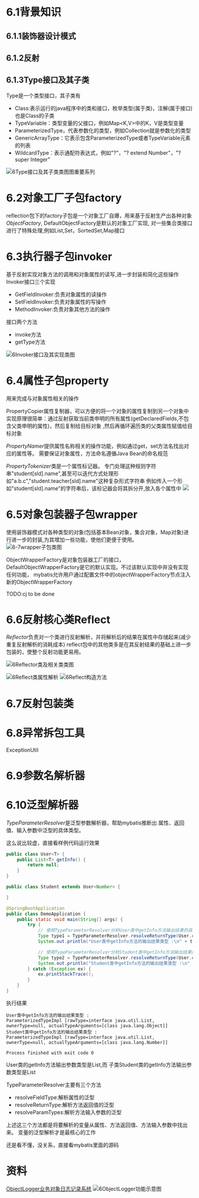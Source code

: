 
#  6.1背景知识
## 6.1.1装饰器设计模式

## 6.1.2反射

## 6.1.3Type接口及其子类
Type是一个类型接口，其子类有
* Class:表示运行的java程序中的类和接口，枚举类型(属于类)，注解(属于接口)也是Class的子类
* TypeVariable：类型变量的父接口，例如Map<K,V>中的K，V是类型变量
* ParameterizedType，代表参数化的类型，例如Collection<String>就是参数化的类型
* GenericArrayType：它表示包含ParameterizedType或者TypeVariable元素的列表
* WildcardType：表示通配符表达式，例如"?"，"? extend Number"，"? super Integer"

![6Type接口及其子类类图图重要系列](img/important/6Type接口及其子类类图图重要系列.png)

# 6.2对象工厂子包factory
reflection包下的factory子包是一个对象工厂自爆，用来基于反射生产出各种对象
*ObjectFactory*,
DefaultObjectFactory是默认的对象工厂实现,
对一些集合类接口进行了特殊处理,例如List,Set，SortedSet,Map接口

# 6.3执行器子包invoker
基于反射实现对象方法的调用和对象属性的读写,进一步封装和简化这些操作
Invoker接口三个实现
* GetFieldInvoker:负责对象属性的读操作
* SetFieldInvoker:负责对象属性的写操作
* MethodInvoker:负责对象其他方法的操作

接口两个方法
* invoke方法
* getType方法

![6Invoker接口及其实现类图](img/six/6Invoker接口及其实现类图.png)

# 6.4属性子包property
用来完成与对象属性相关的操作

PropertyCopier属性复制器，可以方便的将一个对象的属性复制到另一个对象中
实现原理很简单：通过反射获取当前类申明的所有属性(getDeclaredFields,不包含父类申明的属性)，然后复制给目标对象
,然后再循环遍历类的父类属性赋值给目标对象

*PropertyNamer*提供属性名称相关的操作功能，例如通过get，set方法名找出对应的属性等。
需要保证对象属性，方法命名遵循Java Bean的命名规范

*PropertyTokenizer*类是一个属性标记器。
专门处理这种规则字符串"student[sld].name",甚至可以迭代方式处理形如"a.b.c","student.teacher[sld].name"这种复杂形式字符串
例如传入一个形如"student[sld].name"的字符串后，该标记器会将其拆分开,放入各个属性中
![](img/six/6PropertyTokenizer拆分属性.png)


# 6.5对象包装器子包wrapper
使用装饰器模式对各种类型的对象(包括基本Bean对象，集合对象，Map对象)进行进一步的封装,为其增加一些功能，使他们更便于使用。
![6-7wrapper子包类图](img/six/6-7wrapper子包类图.png)

ObjectWrapperFactory是对象包装器工厂的接口，
DefaultObjectWrapperFactory是它的默认实现。不过该默认实现中并没有实现任何功能，
mybatis允许用户通过配置文件中的objectWrapperFactory节点注入新的ObjectWrapperFactory

TODO:cj to be done 
# 6.6反射核心类Reflect
*Reflector*负责对一个类进行反射解析，并将解析后的结果在属性中存储起来(减少重复反射解析的消耗成本)
reflect包中的其他类多是在其反射结果的基础上进一步包装的，使整个反射功能更易用。

![6Reflector类及相关类类图](img/six/6Reflector类及相关类类图.png)

![6Reflect类属性解析](img/six/6Reflect类属性解析.png)
![6Reflect构造方法](img/six/6Reflect构造方法.png)


# 6.7反射包装类

# 6.8异常拆包工具
ExceptionUtil

# 6.9参数名解析器

# 6.10泛型解析器
*TypeParameterResolver*是泛型参数解析器，帮助mybatis推断出
属性、返回值、输入参数中泛型的具体类型。

这么说比较虚，直接看样例代码运行效果
```java
public class User<T> {
    public List<T> getInfo() {
        return null;
    }
}

public class Student extends User<Number> {

}

@SpringBootApplication
public class DemoApplication {
    public static void main(String[] args) {
        try {
            // 使用TypeParameterResolver分析User类中getInfo方法输出结果的具体类型
            Type type1 = TypeParameterResolver.resolveReturnType(User.class.getMethod("getInfo"), User.class);
            System.out.println("User类中getInfo方法的输出结果类型 :\n" + type1);

            // 使用TypeParameterResolver分析Student类中getInfo方法输出结果的具体类型
            Type type2 = TypeParameterResolver.resolveReturnType(User.class.getMethod("getInfo"), Student.class);
            System.out.println("Student类中getInfo方法的输出结果类型 :\n" + type2);
        } catch (Exception ex) {
            ex.printStackTrace();
        }
    }
}
```
执行结果
```
User类中getInfo方法的输出结果类型 :
ParameterizedTypeImpl [rawType=interface java.util.List, ownerType=null, actualTypeArguments=[class java.lang.Object]]
Student类中getInfo方法的输出结果类型 :
ParameterizedTypeImpl [rawType=interface java.util.List, ownerType=null, actualTypeArguments=[class java.lang.Number]]

Process finished with exit code 0
```
User类的getInfo方法输出参数类型是List<Object>,而
子类Student类的getInfo方法输出参数类型是List<Number>

TypeParameterResolver主要有三个方法
* resolveFieldType:解析属性的泛型
* resolveReturnType:解析方法返回值的泛型
* resolveParamTypes:解析方法输入参数的泛型

上述这三个方法都是将要解析的变量从属性、方法返回值、方法输入参数中找出来。
变量的泛型解析才是最核心的工作

还是看不懂，没关系，直接看mybatis里面的源码


# 资料
[ObjectLogger业务对象日志记录系统](https://github.com/yeecode/ObjectLogger/blob/master/README_CN.md)
![6ObjectLogger功能示意图](img/six/6ObjectLogger功能示意图.png)